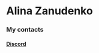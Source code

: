 # Alina Zanudenko

### My contacts

#### [Discord](https://discordapp.com/users/982016437617065984/)

